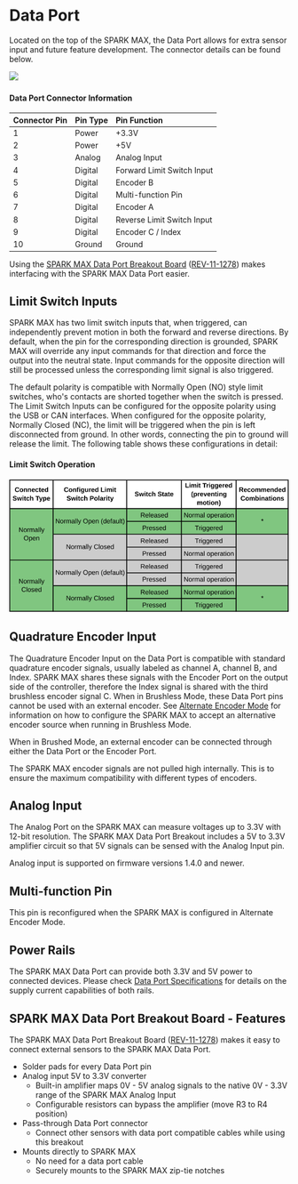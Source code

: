 # Data Port

Located on the top of the SPARK MAX, the Data Port allows for extra sensor input and future feature development. The connector details can be found below.

![](https://cdn8.bigcommerce.com/s-t3eo8vwp22/product_images/uploaded_images/dataportpinout.png)

#### Data Port Connector Information

| **Connector Pin** | **Pin Type** | **Pin Function** |
| :--- | :--- | :--- |
| 1 | Power | +3.3V |
| 2 | Power | +5V |
| 3 | Analog | Analog Input |
| 4 | Digital | Forward Limit Switch Input |
| 5 | Digital | Encoder B |
| 6 | Digital | Multi-function Pin |
| 7 | Digital | Encoder A |
| 8 | Digital | Reverse Limit Switch Input |
| 9 | Digital | Encoder C / Index |
| 10 | Ground | Ground |

Using the [SPARK MAX Data Port Breakout Board](data-port.md#spark-max-data-breakout-board-features) \([REV-11-1278](https://www.revrobotics.com/rev-11-1278/)\) makes interfacing with the SPARK MAX Data Port easier. 

## Limit Switch Inputs

SPARK MAX has two limit switch inputs that, when triggered, can independently prevent motion in both the forward and reverse directions. By default, when the pin for the corresponding direction is grounded, SPARK MAX will override any input commands for that direction and force the output into the neutral state. Input commands for the opposite direction will still be processed unless the corresponding limit signal is also triggered.

The default polarity is compatible with Normally Open \(NO\) style limit switches, who's contacts are shorted together when the switch is pressed. The Limit Switch Inputs can be configured for the opposite polarity using the USB or CAN interfaces. When configured for the opposite polarity, Normally Closed \(NC\), the limit will be triggered when the pin is left disconnected from ground. In other words, connecting the pin to ground will release the limit. The following table shows these configurations in detail:

#### Limit Switch Operation

![](../.gitbook/assets/spark-max-limit-switch-export.svg)

## Quadrature Encoder Input

The Quadrature Encoder Input on the Data Port is compatible with standard quadrature encoder signals, usually labeled as channel A, channel B, and Index. SPARK MAX shares these signals with the Encoder Port on the output side of the controller, therefore the Index signal is shared with the third brushless encoder signal C. When in Brushless Mode, these Data Port pins cannot be used with an external encoder. See [Alternate Encoder Mode](../operating-modes-1/alternate-encoder-mode.md) for information on how to configure the SPARK MAX to accept an alternative encoder source when running in Brushless Mode.

When in Brushed Mode, an external encoder can be connected through either the Data Port or the Encoder Port.

The SPARK MAX encoder signals are not pulled high internally. This is to ensure the maximum compatibility with different types of encoders.

## Analog Input

The Analog Port on the SPARK MAX can measure voltages up to 3.3V with 12-bit resolution. The SPARK MAX Data Port Breakout includes a 5V to 3.3V amplifier circuit so that 5V signals can be sensed with the Analog Input pin.

Analog input is supported on firmware versions 1.4.0 and newer.

## Multi-function Pin

This pin is reconfigured when the SPARK MAX is configured in Alternate Encoder Mode.

## Power Rails

The SPARK MAX Data Port can provide both 3.3V and 5V power to connected devices. Please check [Data Port Specifications](../#data-port-specifications) for details on the supply current capabilities of both rails.

## SPARK MAX Data Port Breakout Board - Features

The SPARK MAX Data Port Breakout Board \([REV-11-1278](https://www.revrobotics.com/rev-11-1278/)\) makes it easy to connect external sensors to the SPARK MAX Data Port.

* Solder pads for every Data Port pin
* Analog input 5V to 3.3V converter
  * Built-in amplifier maps 0V - 5V analog signals to the native 0V - 3.3V range of the SPARK MAX Analog Input
  * Configurable resistors can bypass the amplifier \(move R3 to R4 position\)
* Pass-through Data Port connector
  * Connect other sensors with data port compatible cables while using this breakout
* Mounts directly to SPARK MAX
  * No need for a data port cable
  * Securely mounts to the SPARK MAX zip-tie notches

